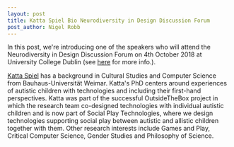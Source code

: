 ```yaml
---
layout: post
title: Katta Spiel Bio Neurodiversity in Design Discussion Forum
post_author: Nigel Robb
---
```

In this post, we're introducing one of the speakers who will attend the Neurodiversity in Design Discussion Forum on 4th October 2018 at University College Dublin (see [here](http://neurodiversityindesign.eu/2018/09/07/ucd-event/) for more info.).

[Katta Spiel](http://igw.tuwien.ac.at/hci/people/kspiel) has a background in Cultural Studies and Computer Science from Bauhaus-Universität Weimar. Katta's PhD centers around experiences of autistic children with technologies and including their first-hand perspectives. Katta was part of the successful OutsideTheBox project in which the research team co-designed technologies with individual autistic children and is now part of Social Play Technologies, where we design technologies supporting social play between autistic and allistic children together with them. Other research interests include Games and Play, Critical Computer Science, Gender Studies and Philosophy of Science.
